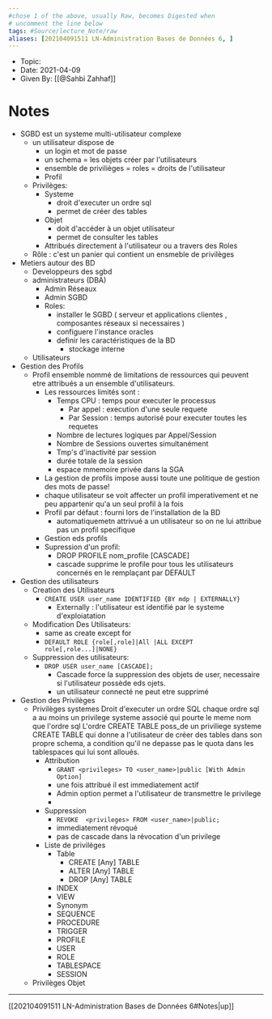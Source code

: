 ```yaml
---
#chose 1 of the above, usually Raw, becomes Digested when
# uncomment the line below
tags: #Source/lecture_Note/raw
aliases: [202104091511 LN-Administration Bases de Données 6, ] 
---
```

<!--topic should reference the big themes of a certain lecture, not necessarily the Title of the Course -->
* Topic:
* Date: 2021-04-09
* Given By: [[@Sahbi Zahhaf]]


# Notes 
* SGBD est un systeme multi-utilisateur complexe
	* un utilisateur dispose de 
		* un login et mot de passe 
		* un schema = les objets créer par l'utilisateurs 
		* ensemble de privilièges = roles = droits de l'utilisateur 
		* Profil 
	* Privilèges: 
		* Systeme
			* droit d'executer un ordre sql  
			* permet de créer des tables
		* Objet
			* doit d'accéder à un objet utilisateur 
			* permet de consulter les tables 
		* Attribués directement à l'utilisateur ou a travers des Roles
	* Rôle : c'est un panier qui contient un ensmeble de privilèges 
* Metiers autour des BD 
	* Developpeurs des sgbd
	* administrateurs (DBA)
		* Admin Réseaux 
		* Admin SGBD
		* Roles: 
			* installer le SGBD ( serveur et applications clientes , composantes réseaux si necessaires )
			* configuere l'instance oracles
			* definir les caractéristiques de la BD
				* stockage interne 
	* Utilisateurs 
* Gestion des Profils
	* Profil
		ensemble nommé de limitations de ressources qui peuvent etre attribués a un ensemble d'utilisateurs. 
		* Les ressources limités sont : 
			* Temps CPU : temps pour executer le processus 
				* Par appel : execution d'une seule requete
				* Par Session : temps autorisé pour executer toutes les requetes 
			* Nombre de lectures logiques par Appel/Session
			* Nombre de Sessions ouvertes simultanément 
			* Tmp's d'inactivité par session
			* durée totale de la session
			* espace mmemoire privée dans la SGA
		* La gestion de profils impose aussi toute une politique de gestion des mots de passe! 
		* chaque utilisateur  se voit affecter un profil imperativement et ne peu appartenir qu'a un seul profil à la fois 
		* Profil par défaut : fourni lors de l'installation de la BD
			* automatiquemetn attrivué a un utilisateur so on ne lui attribue pas un profil specifique 
		* Gestion eds profils
		* Supression d'un profil: 
			* DROP PROFILE nom_profile \[CASCADE\]
			* cascade supprime le profile pour tous les utilisateurs concernés en le remplaçant par DEFAULT 
* Gestion des utilisateurs 
	* Creation des Utilisateurs
		* ```CREATE USER user_name IDENTIFIED {BY mdp | EXTERNALLY}```
			* Externally : l'utilisateur est identifié par le systeme d'exploiatation
	* Modification Des Utilisateurs:
		* same as create except for 
		* ```DEFAULT ROLE {role[,role]|All |ALL EXCEPT role[,role...]|NONE} ```
	* Suppression des utilisateurs: 
		* ```DROP USER user_name [CASCADE];```
			* Cascade force la suppression des objets de user, necessaire si l'utilisateur possède eds ojets. 
			* un utilisateur connecté ne peut etre supprimé 
* Gestion des Privilèges
	* Privilèges systemes
		Droit d'executer un ordre SQL 
		chaque ordre sql a au moins un privilege systeme associé qui pourte le meme nom que l'ordre sql 
		L'ordre CREATE TABLE poss_de un priviliege systeme CREATE TABLE qui donne a l'utilisateur de créer des tables dans son propre schema, a condition qu'il ne depasse pas le quota dans les tablespaces qui lui sont alloués. 
		* Attribution 
			* ``` GRANT <privileges> TO <user_name>|public [With Admin Option] ```
			*  une fois attribué il est immediatement actif 
			*  Admin option permet a l'utilisateur de transmettre le privilege 
			*  
		* Suppression 
			* ``` REVOKE  <privileges> FROM <user_name>|public; ```
			* immediatement révoqué
			* pas de cascade dans la révocation d'un privilege 
		* Liste de priviléges
			* Table
				* CREATE \[Any] TABLE 
				* ALTER \[Any] TABLE
				* DROP \[Any] TABLE
			* INDEX
			* VIEW 
			* Synonym
			* SEQUENCE
			* PROCEDURE
			* TRIGGER
			* PROFILE
			* USER
			* ROLE
			* TABLESPACE
			* SESSION
	* Privilèges Objet 

---
[[202104091511 LN-Administration Bases de Données 6#Notes|up]]
